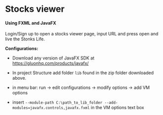 # Stocks viewer

#### Using FXML and JavaFX 
  Login/Sign up to open a stocks viewer page, input URL and press open and live the Stonks Life.
  
  __Configurations:__
  
  - Download any version of JavaFX SDK at https://gluonhq.com/products/javafx/
  - In project Structure add folder ```lib``` found in the zip folder downloaded above.
  
  - in menu bar: run -> edit configurations -> modify options -> add VM options 
  
  
  - insert ```--module-path C:\path_to_lib_folder --add-modules=javafx.controls,javafx.fxml``` in the VM options text box

